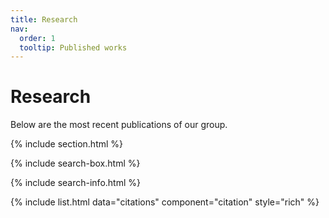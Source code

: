 ```yaml
---
title: Research
nav:
  order: 1
  tooltip: Published works
---
```


# <i class="fas fa-microscope"></i>Research

Below are the most recent publications of our group.

{% include section.html %}

{% include search-box.html %}

{% include search-info.html %}

{% include list.html data="citations" component="citation" style="rich" %}
